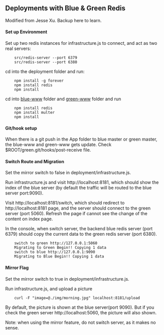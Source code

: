 ## Deployments with Blue & Green Redis
Modified from Jesse Xu. Backup here to learn.

#### Set up Environment

Set up two redis instances for infrastructure.js to connect, and act as two real servers:
		
		src/redis-server --port 6379
		src/redis-server --port 6380
		
cd into the deployment folder and run:
		 
		npm install -g forever
		npm install redis
		npm install

cd into <u>blue-www</u> folder and <u>green-www</u> folder and run 
		
		npm install redis
		npm install multer
		npm install
	
#### Git/hook setup

When there is a git push in the App folder to blue master or green master, the blue-www and green-www gets update. Check $ROOT/green.git/hooks/post-receive file.
	
#### Switch Route and Migration

Set the mirror switch to false in deployment/infrastructure.js.
	
Run infrastructure.js and visit http://localhost:8181, which should show the index of the blue server (by default the traffic will be routed to the blue server port:9090).

Visit http://localhost:8181/switch, which should redirect to http://localhost:8181 page, and the server should connect to the green server (port 5060). Refresh the page if cannot see the change of the content on index page. 

In the console, when switch server, the backend blue redis server (port 6379) should copy the current data to the green redis server (port 6380). 

		switch to green http://127.0.0.1:5060
		Migrating to Green Begin!! Copying 1 data
		switch to blue http://127.0.0.1:9090
		Migrating to Blue Begin!! Copying 1 data

#### Mirror Flag

Set the mirror switch to true in deployment/infrastructure.js.
				
Run infrastructure.js, and upload a picture

		curl -F "image=@./img/morning.jpg" localhost:8181/upload
		
By default, the picture is shown at the blue server(port 9090). But if you check the green server http://localhost:5060, the picture will also shown.

Note: when using the mirror feature, do not switch server, as it makes no sense.
